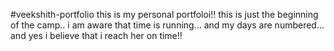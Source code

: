 #veekshith-portfolio
this is my personal portfoloi!!
this is just the beginning of the camp..
i am aware that time is running...
and my days are numbered...
and yes i believe that i reach her on time!!